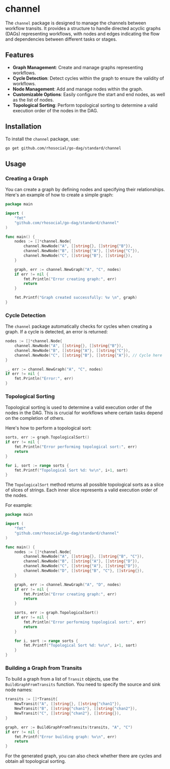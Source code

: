 # channel

The `channel` package is designed to manage the channels between workflow transits. It provides a structure to handle directed acyclic graphs (DAGs) representing workflows, with nodes and edges indicating the flow and dependencies between different tasks or stages.

## Features

- **Graph Management**: Create and manage graphs representing workflows.
- **Cycle Detection**: Detect cycles within the graph to ensure the validity of workflows.
- **Node Management**: Add and manage nodes within the graph.
- **Customizable Options**: Easily configure the start and end nodes, as well as the list of nodes.
- **Topological Sorting**: Perform topological sorting to determine a valid execution order of the nodes in the DAG.

## Installation

To install the `channel` package, use:

```sh
go get github.com/rhosocial/go-dag/standard/channel
```

## Usage

### Creating a Graph

You can create a graph by defining nodes and specifying their relationships.
Here's an example of how to create a simple graph:

```go
package main

import (
    "fmt"
    "github.com/rhosocial/go-dag/standard/channel"
)

func main() {
    nodes := []*channel.Node{
        channel.NewNode("A", []string{}, []string{"B"}),
        channel.NewNode("B", []string{"A"}, []string{"C"}),
        channel.NewNode("C", []string{"B"}, []string{}),
    }

    graph, err := channel.NewGraph("A", "C", nodes)
    if err != nil {
        fmt.Println("Error creating graph:", err)
        return
    }

    fmt.Printf("Graph created successfully: %v \n", graph)
}

```

### Cycle Detection

The `channel` package automatically checks for cycles when creating a graph.
If a cycle is detected, an error is returned:

```go
nodes := []*channel.Node{
    channel.NewNode("A", []string{}, []string{"B"}),
    channel.NewNode("B", []string{"A"}, []string{"C"}),
    channel.NewNode("C", []string{"B"}, []string{"A"}), // Cycle here
}

_, err := channel.NewGraph("A", "C", nodes)
if err != nil {
    fmt.Println("Error:", err)
}
```

### Topological Sorting

Topological sorting is used to determine a valid execution order of the nodes in the DAG.
This is crucial for workflows where certain tasks depend on the completion of others.

Here's how to perform a topological sort:

```go
sorts, err := graph.TopologicalSort()
if err != nil {
    fmt.Println("Error performing topological sort:", err)
    return
}

for i, sort := range sorts {
    fmt.Printf("Topological Sort %d: %v\n", i+1, sort)
}
```

The `TopologicalSort` method returns all possible topological sorts as a slice of slices of strings.
Each inner slice represents a valid execution order of the nodes.

For example:

```go
package main

import (
    "fmt"
    "github.com/rhosocial/go-dag/standard/channel"
)

func main() {
    nodes := []*channel.Node{
        channel.NewNode("A", []string{}, []string{"B", "C"}),
        channel.NewNode("B", []string{"A"}, []string{"D"}),
        channel.NewNode("C", []string{"A"}, []string{"D"}),
        channel.NewNode("D", []string{"B", "C"}, []string{}),
    }

    graph, err := channel.NewGraph("A", "D", nodes)
    if err != nil {
        fmt.Println("Error creating graph:", err)
        return
    }

    sorts, err := graph.TopologicalSort()
    if err != nil {
        fmt.Println("Error performing topological sort:", err)
        return
    }

    for i, sort := range sorts {
        fmt.Printf("Topological Sort %d: %v\n", i+1, sort)
    }
}
```

### Building a Graph from Transits

To build a graph from a list of `Transit` objects, use the `BuildGraphFromTransits` function.
You need to specify the source and sink node names:

```go
transits := []*Transit{
    NewTransit("A", []string{}, []string{"chan1"}),
    NewTransit("B", []string{"chan1"}, []string{"chan2"}),
    NewTransit("C", []string{"chan2"}, []string{}),
}

graph, err := BuildGraphFromTransits(transits, "A", "C")
if err != nil {
    fmt.Printf("Error building graph: %v\n", err)
    return
}
```

For the generated graph, you can also check whether there are cycles and obtain all topological sorting.
